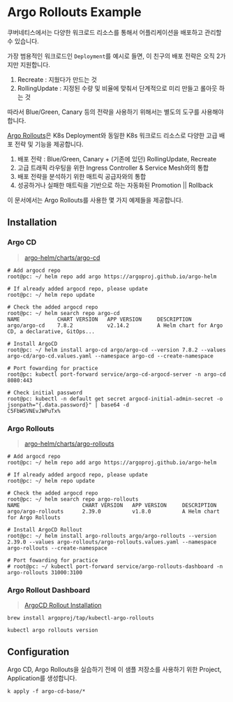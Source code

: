 
# Argo Rollouts Example

쿠버네티스에서는 다양한 워크로드 리소스를 통해서 어플리케이션을 배포하고 관리할 수 있습니다.

가장 범용적인 워크로드인 `Deployment`를 예시로 들면, 이 친구의 배포 전략은 오직 2가지만 지원합니다.

1. Recreate : 지웠다가 만드는 것
2. RollingUpdate : 지정된 수량 및 비율에 맞춰서 단계적으로 미리 만들고 롤아웃 하는 것

따라서 Blue/Green, Canary 등의 전략을 사용하기 위해서는 별도의 도구를 사용해야 합니다.

[Argo Rollouts](https://argoproj.github.io/argo-rollouts/concepts/)은 K8s Deployment와 동일한 K8s 워크로드 리소스로 다양한 고급 배포 전략 및 기능을 제공합니다.

1. 배포 전략 : Blue/Green, Canary + (기존에 있던) RollingUpdate, Recreate
2. 고급 트래픽 라우팅을 위한 Ingress Controller & Service Mesh와의 통합
3. 배포 전략을 분석하기 위한 매트릭 공급자와의 통합
4. 성공하거나 실패한 매트릭을 기반으로 하는 자동화된 Promotion || Rollback

이 문서에서는 Argo Rollouts를 사용한 몇 가지 예제들을 제공합니다.

## Installation

### Argo CD

> [argo-helm/charts/argo-cd](https://github.com/argoproj/argo-helm/tree/main/charts/argo-cd)

```shell
# Add argocd repo
root@pc: ~/ helm repo add argo https://argoproj.github.io/argo-helm

# If already added argocd repo, please update
root@pc: ~/ helm repo update

# Check the added argocd repo
root@pc: ~/ helm search repo argo-cd
NAME            CHART VERSION   APP VERSION     DESCRIPTION                                       
argo/argo-cd    7.8.2           v2.14.2         A Helm chart for Argo CD, a declarative, GitOps...

# Install ArgoCD
root@pc: ~/ helm install argo-cd argo/argo-cd --version 7.8.2 --values argo-cd/argo-cd.values.yaml --namespace argo-cd --create-namespace

# Port fowarding for practice
root@pc: kubectl port-forward service/argo-cd-argocd-server -n argo-cd 8080:443

# Check initial password
root@pc: kubectl -n default get secret argocd-initial-admin-secret -o jsonpath="{.data.password}" | base64 -d
C5FbWSVNEvJWPuTx%
```

### Argo Rollouts

> [argo-helm/charts/argo-rollouts](https://github.com/argoproj/argo-helm/tree/main/charts/argo-rollouts)

```shell
# Add argocd repo
root@pc: ~/ helm repo add argo https://argoproj.github.io/argo-helm

# If already added argocd repo, please update
root@pc: ~/ helm repo update

# Check the added argocd repo
root@pc: ~/ helm search repo argo-rollouts
NAME                    CHART VERSION   APP VERSION     DESCRIPTION                   
argo/argo-rollouts      2.39.0          v1.8.0          A Helm chart for Argo Rollouts

# Install ArgoCD Rollout
root@pc: ~/ helm install argo-rollouts argo/argo-rollouts --version 2.39.0 --values argo-rollouts/argo-rollouts.values.yaml --namespace argo-rollouts --create-namespace

# Port fowarding for practice
# root@pc: ~/ kubectl port-forward service/argo-rollouts-dashboard -n argo-rollouts 31000:3100
```

### Argo Rollout Dashboard

> [ArgoCD Rollout Installation](https://argo-rollouts.readthedocs.io/en/stable/installation/)

```shell
brew install argoproj/tap/kubectl-argo-rollouts

kubectl argo rollouts version
```

## Configuration

Argo CD, Argo Rollouts을 실습하기 전에 이 샘플 저장소를 사용하기 위한 Project, Application를 생성합니다.

```shell
k apply -f argo-cd-base/*
```